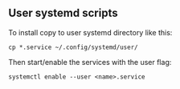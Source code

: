 ## User systemd scripts
To install copy to user systemd directory like this:
```
cp *.service ~/.config/systemd/user/
```

Then start/enable the services with the user flag:
```
systemctl enable --user <name>.service
```

